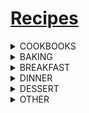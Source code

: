 # [Recipes](https://benklassen77.github.io)

<div class="something" markdown="1">
<details><summary>COOKBOOKS</summary>
<p>
<ul>
<li><a href="https://benklassen77.github.io/documents/fun/cooking/mennonitecommunitycookbook.pdf">Mennonite Cookbook</a></li>
<li><a href="https://benklassen77.github.io/documents/fun/cooking/moosewoodcookbook.pdf">Moosewood Cookbook</a></li>
<li><a href="dinner/mealprep.pdf">Mom's Meal Prep</a></li>
</ul>
</p>
</details>
</div>

<div class="something" markdown="1">
<details><summary>BAKING</summary>
<p>
<ul>
<li><a href="baking/bananachipmuffin.pdf">Banana Chocolate Chip Muffin</a></li>
<li><a href="baking/cinnamonbun.pdf">Cinnamon Bun</a></li>
<li><a href="baking/basicroll.pdf">Roll</a></li>
<li><a href="baking/peanutbuttergranolabars.pdf">Peanut Butter Granola Bars</a></li>
</ul>
</p>
</details>
</div>

<div class="something" markdown="1">
<details><summary>BREAKFAST</summary>
<p>
<ul>
<li><a href="breakfast/eggsbenedict.pdf">Eggs Benedict</a></li>
</ul>
</p>
</details>
</div>

<div class="something" markdown="1">
<details><summary>DINNER</summary>
<p>
<ul>
<li><a href="dinner/beetborscht.pdf">Beet Borscht</a></li>
<li><a href="dinner/chickenparmesan.pdf">Chicken Parmesan</a></li>
<li><a href="dinner/hermburg.pdf">HermBurgs</a></li>
<li><a href="dinner/mashedpotatoes.pdf">Mashed Potatoes</a></li>
<li><a href="dinner/mexicansoup.pdf">Mexican Soup</a></li>
<li><a href="dinner/ribsdinner.pdf">Ribs</a></li>
<li><a href="dinner/tacobeef.pdf">Taco Beef</a></li>
<li><a href="dinner/tomatosoup.pdf">Tomato Soup</a></li>
</ul>
</p>
</details>
</div>

<div class="something" markdown="1">
<details><summary>DESSERT</summary>
<p>
<ul>
<li><a href="dessert/applesaucecookie.pdf">Applesauce Cookie</a></li>
<li><a href="dessert/applesaucecake.pdf">Applesauce Cake</a></li>
<li><a href="dessert/chocolatecake.pdf">Chocolate Cake</a></li>
<li><a href="dessert/chocolatechipcookie.pdf">Chocolate Chip Cookies</a></li>
<li><a href="dessert/chocolateglaze.pdf">Chocolate Glaze</a></li>
<li><a href="dessert/hotchocolate.pdf">Hot Chocolate</a></li>
<li><a href="dessert/pavlova.pdf">Pavlova</a></li>
<li><a href="dessert/peanutbuttercookies.pdf">Peanut Butter Cookies</a></li>
<li><a href="dessert/pumpkinroll.pdf">Pumpkin Roll</a></li>
<li><a href="dessert/shortbread.pdf">Shortbread</a></li>
</ul>
</p>
</details>
</div>

<div class="something" markdown="1">
<details><summary>OTHER</summary>
<p>
<ul>
<li><a href="other/pastasauce.pdf">Pasta Sauce</a></li>
<li><a href="other/zucchinirelish.pdf">Zucchini Relish</a></li>
</ul>
</p>
</details>
</div>
